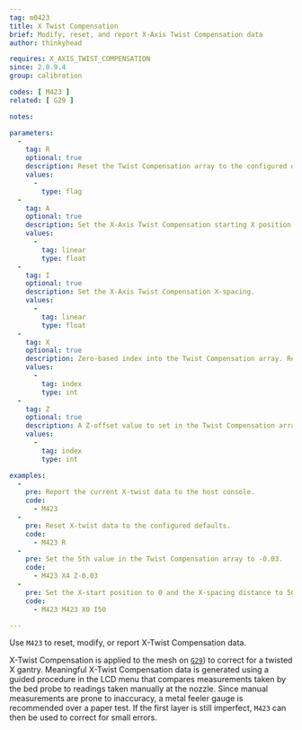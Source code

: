 ```yaml
---
tag: m0423
title: X Twist Compensation
brief: Modify, reset, and report X-Axis Twist Compensation data
author: thinkyhead

requires: X_AXIS_TWIST_COMPENSATION
since: 2.0.9.4
group: calibration

codes: [ M423 ]
related: [ G29 ]

notes:

parameters:
  -
    tag: R
    optional: true
    description: Reset the Twist Compensation array to the configured default values.
    values:
      -
        type: flag
  -
    tag: A
    optional: true
    description: Set the X-Axis Twist Compensation starting X position.
    values:
      -
        tag: linear
        type: float
  -
    tag: I
    optional: true
    description: Set the X-Axis Twist Compensation X-spacing.
    values:
      -
        tag: linear
        type: float
  -
    tag: X
    optional: true
    description: Zero-based index into the Twist Compensation array. Requires a `Z` value.
    values:
      -
        tag: index
        type: int
  -
    tag: Z
    optional: true
    description: A Z-offset value to set in the Twist Compensation array. Requires an `X` index.
    values:
      -
        tag: index
        type: int

examples:
  -
    pre: Report the current X-twist data to the host console.
    code:
      - M423
  -
    pre: Reset X-twist data to the configured defaults.
    code:
      - M423 R
  -
    pre: Set the 5th value in the Twist Compensation array to -0.03.
    code:
      - M423 X4 Z-0.03
  -
    pre: Set the X-start position to 0 and the X-spacing distance to 50.
    code:
      - M423 M423 X0 I50

---
```


Use `M423` to reset, modify, or report X-Twist Compensation data.

X-Twist Compensation is applied to the mesh on [`G29`](docs/gcode/G029)) to correct for a twisted X gantry. Meaningful X-Twist Compensation data is generated using a guided procedure in the LCD menu that compares measurements taken by the bed probe to readings taken manually at the nozzle. Since manual measurements are prone to inaccuracy, a metal feeler gauge is recommended over a paper test. If the first layer is still imperfect, `M423` can then be used to correct for small errors.
